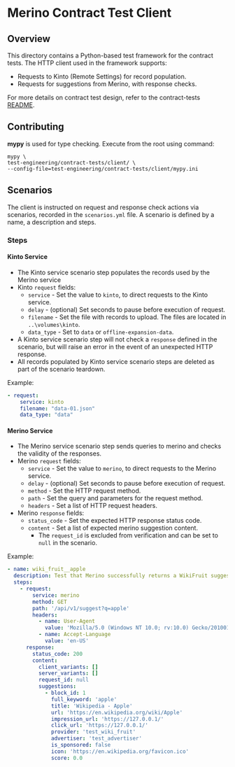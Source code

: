 # Merino Contract Test Client

## Overview

This directory contains a Python-based test framework for the contract tests. 
The HTTP client used in the framework supports:

* Requests to Kinto (Remote Settings) for record population.
* Requests for suggestions from Merino, with response checks.

For more details on contract test design, refer to the contract-tests 
[README][contract_tests_readme].

## Contributing

**mypy** is used for type checking. Execute from the root using command:

```text
mypy \
test-engineering/contract-tests/client/ \
--config-file=test-engineering/contract-tests/client/mypy.ini
```

## Scenarios

The client is instructed on request and response check actions via scenarios, 
recorded in the `scenarios.yml` file. A scenario is defined by a name, a description 
and steps.

### Steps

#### Kinto Service

* The Kinto service scenario step populates the records used by the Merino service
* Kinto `request` fields:
  * `service` - Set the value to `kinto`, to direct requests to the Kinto service. 
  * `delay` - (optional) Set seconds to pause before execution of request.
  * `filename` - Set the file with records to upload. The files are located in 
                 `..\volumes\kinto`.
  * `data_type` - Set to `data` or `offline-expansion-data`.
* A Kinto service scenario step will not check a `response` defined in the scenario, 
  but will raise an error in the event of an unexpected HTTP response.
* All records populated by Kinto service scenario steps are deleted as part of the 
  scenario teardown.

Example:
```yaml
- request:
    service: kinto
    filename: "data-01.json"
    data_type: "data"
```

#### Merino Service

* The Merino service scenario step sends queries to merino and checks the validity of 
  the responses.
* Merino `request` fields:
  * `service` - Set the value to `merino`, to direct requests to the Merino service. 
  * `delay` - (optional) Set seconds to pause before execution of request.
  * `method` - Set the HTTP request method.
  * `path` - Set the query and parameters for the request method.
  * `headers` - Set a list of HTTP request headers.
* Merino `response` fields:
  * `status_code` - Set the expected HTTP response status code.
  * `content` - Set a list of expected merino suggestion content.
    * The `request_id` is excluded from verification and can be set to `null` in the 
    scenario.

Example:
```yaml
- name: wiki_fruit__apple
  description: Test that Merino successfully returns a WikiFruit suggestion
  steps:
    - request:
        service: merino
        method: GET
        path: '/api/v1/suggest?q=apple'
        headers:
          - name: User-Agent
            value: 'Mozilla/5.0 (Windows NT 10.0; rv:10.0) Gecko/20100101 Firefox/91.0'
          - name: Accept-Language
            value: 'en-US'
      response:
        status_code: 200
        content:
          client_variants: []
          server_variants: []
          request_id: null
          suggestions:
            - block_id: 1
              full_keyword: 'apple'
              title: 'Wikipedia - Apple'
              url: 'https://en.wikipedia.org/wiki/Apple'
              impression_url: 'https://127.0.0.1/'
              click_url: 'https://127.0.0.1/'
              provider: 'test_wiki_fruit'
              advertiser: 'test_advertiser'
              is_sponsored: false
              icon: 'https://en.wikipedia.org/favicon.ico'
              score: 0.0
```

[contract_tests_readme]: ../README.md
